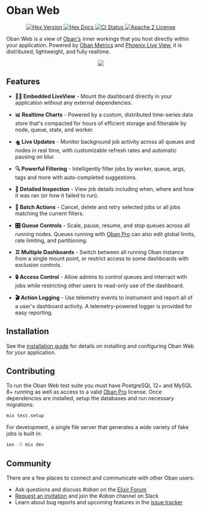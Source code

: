 # Oban Web

<p align="center">
  <a href="https://hex.pm/packages/oban_web">
    <img alt="Hex Version" src="https://img.shields.io/hexpm/v/oban_web.svg" />
  </a>

  <a href="https://hexdocs.pm/oban_web">
    <img alt="Hex Docs" src="http://img.shields.io/badge/hex.pm-docs-green.svg?style=flat" />
  </a>

  <a href="https://github.com/oban-bg/oban_web/actions">
    <img alt="CI Status" src="https://github.com/oban-bg/oban_web/actions/workflows/ci.yml/badge.svg" />
  </a>

  <a href="https://opensource.org/licenses/Apache-2.0">
    <img alt="Apache 2 License" src="https://img.shields.io/hexpm/l/oban_web" />
  </a>
</p>

<!-- MDOC -->

Oban Web is a view of [Oban's][oba] inner workings that you host directly within your application.
Powered by [Oban Metrics][met] and [Phoenix Live View][liv], it is distributed, lightweight, and
fully realtime.

[oba]: https://github.com/oban-bg/oban
[met]: https://github.com/oban-bg/oban_met
[liv]: https://github.com/phoenixframework/phoenix_live_view

<p align="center">
  <picture>
    <source media="(prefers-color-scheme: dark)" srcset="https://raw.githubusercontent.com/oban-bg/oban_web/main/assets/oban-web-preview-dark.png" />
    <source media="(prefers-color-scheme: light)" srcset="https://raw.githubusercontent.com/oban-bg/oban_web/main/assets/oban-web-preview-light.png" />
    <img src="https://raw.githubusercontent.com/oban-bg/oban_web/refs/heads/main/assets/oban-web-preview-light.png" />
  </picture>
</p>

## Features

- **🐦‍🔥 Embedded LiveView** - Mount the dashboard directly in your application without any
  external dependencies.

- **📊 Realtime Charts** - Powered by a custom, distributed time-series data store that's compacted
  for hours of efficient storage and filterable by node, queue, state, and worker.

- **🛸 Live Updates** - Monitor background job activity across all queues and nodes in real
  time, with customizable refresh rates and automatic pausing on blur.

- **🔍 Powerful Filtering** - Intelligently filter jobs by worker, queue, args, tags and more with
  auto-completed suggestions.

- **🔬 Detailed Inspection** - View job details including when, where and how it was ran (or how
  it failed to run).

- **🔄 Batch Actions** - Cancel, delete and retry selected jobs or all jobs matching the current
  filters.

- **🎛️ Queue Controls** - Scale, pause, resume, and stop queues across all running nodes. Queues
  running with [Oban Pro](https://oban.pro) can also edit global limits, rate limiting, and
  partitioning.

- **♊ Multiple Dashboards** - Switch between all running Oban instance from a single mount point,
  or restrict access to some dashboards with exclusion controls.

- **🔒 Access Control** - Allow admins to control queues and interract with jobs while restricting
  other users to read-only use of the dashboard.

- **🎬 Action Logging** - Use telemetry events to instrument and report all of a user's dashboard
  activity. A telemetry-powered logger is provided for easy reporting.

## Installation

See the [installation guide](https://hexdocs.pm/oban_web/installation.html) for details on
installing and configuring Oban Web for your application.

<!-- MDOC -->

## Contributing

To run the Oban Web test suite you must have PostgreSQL 12+ and MySQL 8+ running as well as access
to a valid [Oban Pro](https://oban.pro) license. Once dependencies are installed, setup the
databases and run necessary migrations:

```bash
mix test.setup
```

For development, a single file server that generates a wide variety of fake jobs is built in:

```bash
iex -S mix dev
```

## Community

There are a few places to connect and communicate with other Oban users:

- Ask questions and discuss *#oban* on the [Elixir Forum][forum]
- [Request an invitation][invite] and join the *#oban* channel on Slack
- Learn about bug reports and upcoming features in the [issue tracker][issues]

[invite]: https://elixir-slack.community/
[forum]: https://elixirforum.com/
[issues]: https://github.com/oban-bg/oban/issues
